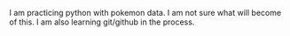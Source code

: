 
I am practicing python with pokemon data.
I am not sure what will become of this. 
I am also learning git/github in the process.
